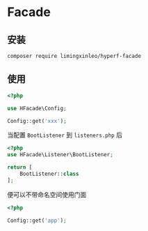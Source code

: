 # Facade

## 安装

```
composer require limingxinleo/hyperf-facade
```

## 使用

```php
<?php

use HFacade\Config;

Config::get('xxx');
```

当配置 `BootListener` 到 `listeners.php` 后

```php
<?php
use HFacade\Listener\BootListener;

return [
    BootListener::class
];
```

便可以不带命名空间使用门面

```php
<?php

Config::get('app');
```
